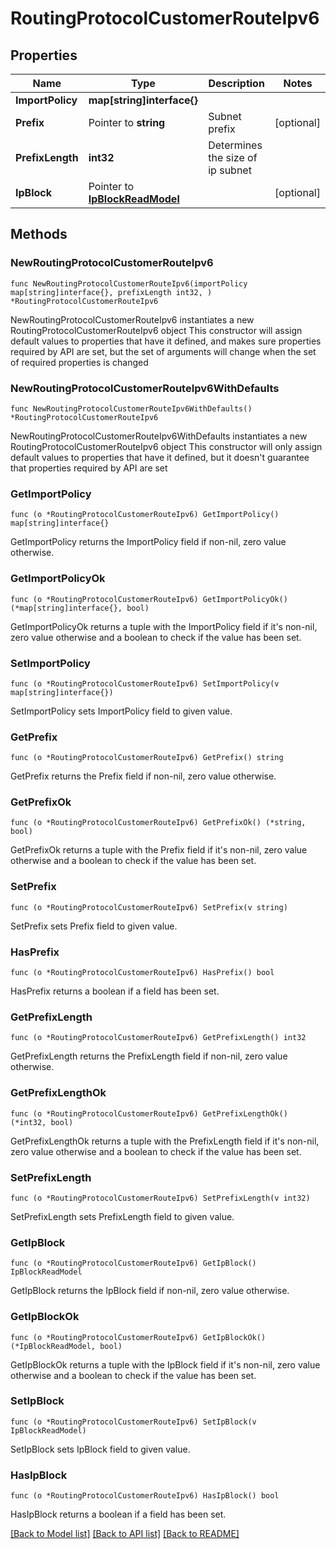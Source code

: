 # RoutingProtocolCustomerRouteIpv6

## Properties

Name | Type | Description | Notes
------------ | ------------- | ------------- | -------------
**ImportPolicy** | **map[string]interface{}** |  | 
**Prefix** | Pointer to **string** | Subnet prefix  | [optional] 
**PrefixLength** | **int32** | Determines the size of ip subnet | 
**IpBlock** | Pointer to [**IpBlockReadModel**](IpBlockReadModel.md) |  | [optional] 

## Methods

### NewRoutingProtocolCustomerRouteIpv6

`func NewRoutingProtocolCustomerRouteIpv6(importPolicy map[string]interface{}, prefixLength int32, ) *RoutingProtocolCustomerRouteIpv6`

NewRoutingProtocolCustomerRouteIpv6 instantiates a new RoutingProtocolCustomerRouteIpv6 object
This constructor will assign default values to properties that have it defined,
and makes sure properties required by API are set, but the set of arguments
will change when the set of required properties is changed

### NewRoutingProtocolCustomerRouteIpv6WithDefaults

`func NewRoutingProtocolCustomerRouteIpv6WithDefaults() *RoutingProtocolCustomerRouteIpv6`

NewRoutingProtocolCustomerRouteIpv6WithDefaults instantiates a new RoutingProtocolCustomerRouteIpv6 object
This constructor will only assign default values to properties that have it defined,
but it doesn't guarantee that properties required by API are set

### GetImportPolicy

`func (o *RoutingProtocolCustomerRouteIpv6) GetImportPolicy() map[string]interface{}`

GetImportPolicy returns the ImportPolicy field if non-nil, zero value otherwise.

### GetImportPolicyOk

`func (o *RoutingProtocolCustomerRouteIpv6) GetImportPolicyOk() (*map[string]interface{}, bool)`

GetImportPolicyOk returns a tuple with the ImportPolicy field if it's non-nil, zero value otherwise
and a boolean to check if the value has been set.

### SetImportPolicy

`func (o *RoutingProtocolCustomerRouteIpv6) SetImportPolicy(v map[string]interface{})`

SetImportPolicy sets ImportPolicy field to given value.


### GetPrefix

`func (o *RoutingProtocolCustomerRouteIpv6) GetPrefix() string`

GetPrefix returns the Prefix field if non-nil, zero value otherwise.

### GetPrefixOk

`func (o *RoutingProtocolCustomerRouteIpv6) GetPrefixOk() (*string, bool)`

GetPrefixOk returns a tuple with the Prefix field if it's non-nil, zero value otherwise
and a boolean to check if the value has been set.

### SetPrefix

`func (o *RoutingProtocolCustomerRouteIpv6) SetPrefix(v string)`

SetPrefix sets Prefix field to given value.

### HasPrefix

`func (o *RoutingProtocolCustomerRouteIpv6) HasPrefix() bool`

HasPrefix returns a boolean if a field has been set.

### GetPrefixLength

`func (o *RoutingProtocolCustomerRouteIpv6) GetPrefixLength() int32`

GetPrefixLength returns the PrefixLength field if non-nil, zero value otherwise.

### GetPrefixLengthOk

`func (o *RoutingProtocolCustomerRouteIpv6) GetPrefixLengthOk() (*int32, bool)`

GetPrefixLengthOk returns a tuple with the PrefixLength field if it's non-nil, zero value otherwise
and a boolean to check if the value has been set.

### SetPrefixLength

`func (o *RoutingProtocolCustomerRouteIpv6) SetPrefixLength(v int32)`

SetPrefixLength sets PrefixLength field to given value.


### GetIpBlock

`func (o *RoutingProtocolCustomerRouteIpv6) GetIpBlock() IpBlockReadModel`

GetIpBlock returns the IpBlock field if non-nil, zero value otherwise.

### GetIpBlockOk

`func (o *RoutingProtocolCustomerRouteIpv6) GetIpBlockOk() (*IpBlockReadModel, bool)`

GetIpBlockOk returns a tuple with the IpBlock field if it's non-nil, zero value otherwise
and a boolean to check if the value has been set.

### SetIpBlock

`func (o *RoutingProtocolCustomerRouteIpv6) SetIpBlock(v IpBlockReadModel)`

SetIpBlock sets IpBlock field to given value.

### HasIpBlock

`func (o *RoutingProtocolCustomerRouteIpv6) HasIpBlock() bool`

HasIpBlock returns a boolean if a field has been set.


[[Back to Model list]](../README.md#documentation-for-models) [[Back to API list]](../README.md#documentation-for-api-endpoints) [[Back to README]](../README.md)


